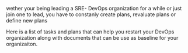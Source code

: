 wether your being leading a SRE- DevOps organization for a while or just join one to lead, you have to constanly create plans, revaluate plans or define new plans 

Here is a list of tasks and plans that can help you restart your DevOps organization 
along with documents that can be use as baseline for your organizaiton.




